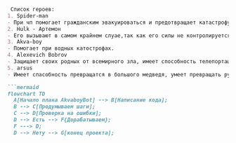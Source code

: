 ``` markdown
 Список героев:
1. Spider-man
- При чп помогает гражданским эвакуироваться и предотвращает катастрофу.
2. Hulk - Артемон
- Его вызывают в самом крайнем слуае,так как его силы не контролируется.
3. Akva-boy
- Помогает при водных катострофах.
4. Alexevich Bobrov
- Защищает своих родных от всемирного зла, имеет способность телепортации.
5. arsus
- Имеет спасобность превращатся в большого медведя, умеет превращать руки в пулиметы 

```mermaid
flowchart TD
  A[Начало плана AkvaboyBot] --> B[Написание кода];
  B --> С[Продумываем шаги];
  C --> D[Проверка на ошибки];
  D --> Есть --> F{Дорабатываем};
  F ---> D;
  D --> Нету --> G[конец проекта];
```
